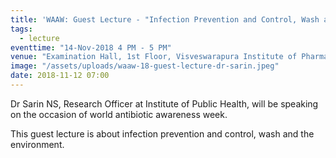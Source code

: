 ```yaml
---
title: 'WAAW: Guest Lecture - "Infection Prevention and Control, Wash and the Environment"'
tags:
  - lecture
eventtime: "14-Nov-2018 4 PM - 5 PM"
venue: "Examination Hall, 1st Floor, Visveswarapura Institute of Pharmaceutical Sciences, BSK 2nd Stage, Bangalore"
image: "/assets/uploads/waaw-18-guest-lecture-dr-sarin.jpeg"
date: 2018-11-12 07:00
---
```


Dr Sarin NS, Research Officer at Institute of Public Health, will be speaking on the occasion of world antibiotic awareness week.

This guest lecture is about infection prevention and control, wash and the environment.
